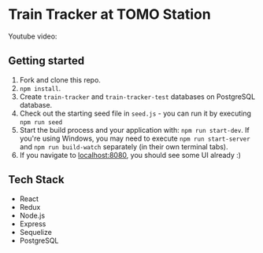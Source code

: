 # Train Tracker at TOMO Station
Youtube video:

## Getting started

1. Fork and clone this repo.
2. `npm install`.
3. Create `train-tracker` and `train-tracker-test` databases on PostgreSQL database.
4. Check out the starting seed file in `seed.js` - you can run it by executing `npm run seed`
5. Start the build process and your application with: `npm run start-dev`. If you're using Windows, you may need to execute `npm run start-server` and `npm run build-watch` separately (in their own terminal tabs).
5. If you navigate to [localhost:8080](http://localhost:8080), you should see some UI already :)


## Tech Stack
 - React
 - Redux
 - Node.js
 - Express
 - Sequelize
 - PostgreSQL

